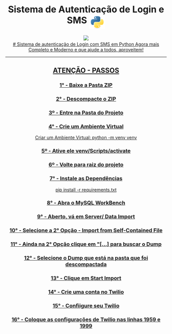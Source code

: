 <div align="center">
  
  <h1> Sistema de Autenticação de Login e SMS <a href="#"> <img align="top" alt="Lucas-Sana" height="45em" width="50" src="https://raw.githubusercontent.com/devicons/devicon/master/icons/python/python-original.svg"> </a></h1>
</div>

<div align="center">
  <a href="https://padlet-uploads.storage.googleapis.com/1285543771/73cccdc964ff8171d5a226477049f9cd/2022_03_29_22_45_25.mp4">
  <img src="https://v1.padlet.pics/1/image.webp?t=c_limit%2Cdpr_1%2Ch_700%2Cw_700&url=https%3A%2F%2Fpadlet-uploads.storage.googleapis.com%2F1285543771%2F8be12dd2795311504e0183a0da8ac736%2Flogin.png"/>
   <br>
</div>

<div align="center">
# Sistema de autenticação de Login com SMS em Python
Agora mais Completo e Moderno
e que ajude a todos, aproveitem!


----------------------------
ATENÇÃO - PASSOS
----------------------------  
</div>
<div align="center">
  <h3>1° - Baixe a Pasta ZIP </h3>
</div>
<div align="center">
<h3>2° - Descompacte o ZIP </h3>
<h3>3º - Entre na Pasta do Projeto<h3>
<h3>4° - Crie um Ambiente Virtual </h3>
<p>Criar um Ambiente Virtual: python -m venv venv</p>
<h3>5º - Ative ele venv/Scripts/activate <h3>
<h3>6º - Volte para raiz do projeto <h3>  
<h3>7° - Instale as Dependências </h3>
 pip install -r requirements.txt
<h3>8° - Abra o MySQL WorkBench</h3>
 <h3>9° - Aberto, vá em Server/ Data Import </h3>
 <h3>10° - Selecione a 2° Opção - Import from Self-Contained File </h3>
 <h3>11° - Ainda na 2° Opção clique em "[...] para buscar o Dump </h3>
 <h3>12° - Selecione o Dump que está na pasta que foi descompactada</h3>
 <h3>13° - Clique em Start Import</h3>
 <h3>14° - Crie uma conta no Twilio
 <h3>15° - Confiigure seu Twilio
 <h3>16° - Coloque as configurações de Twilio nas linhas 1959 e 1999
</div>
